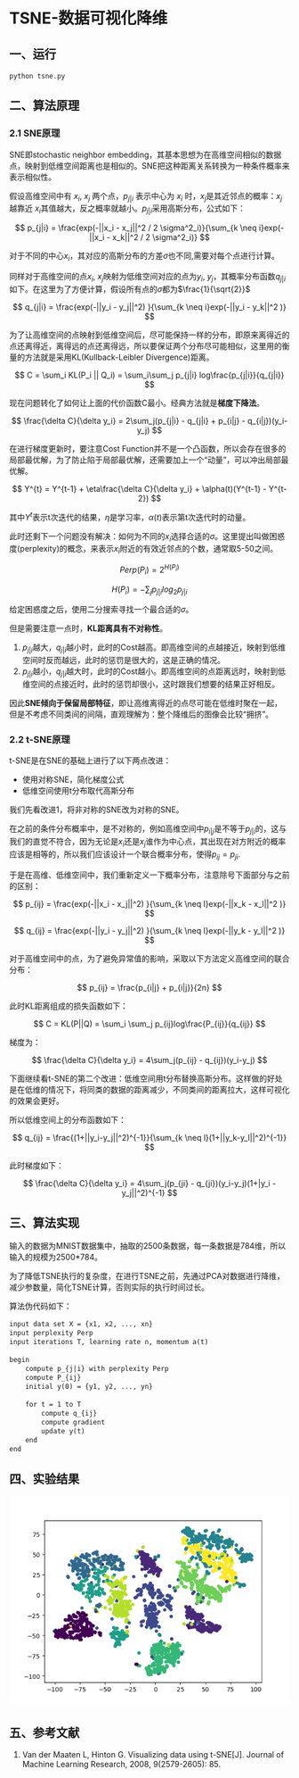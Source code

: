 # TSNE-数据可视化降维

## 一、运行

```
python tsne.py
```

## 二、算法原理

### 2.1 SNE原理

SNE即stochastic neighbor embedding，其基本思想为在高维空间相似的数据点，映射到低维空间距离也是相似的。SNE把这种距离关系转换为一种条件概率来表示相似性。

假设高维空间中有 $x_i$, $x_j$ 两个点，$p_{j|i}$ 表示中心为 $x_i$ 时，$x_j$是其近邻点的概率：$x_j$ 越靠近 $x_i$其值越大，反之概率就越小。$p_{j|i}$采用高斯分布，公式如下：

$$
p_{j|i} = \frac{exp(-||x_i - x_j||^2 / 2 \sigma^2_i)}{\sum_{k \neq i}exp(-||x_i - x_k||^2 / 2 \sigma^2_i)}
$$

对于不同的中心$x_i$，其对应的高斯分布的方差$\sigma$也不同,需要对每个点进行计算。

同样对于高维空间的点$x_i$, $x_j$映射为低维空间对应的点为$y_i$, $y_j$，其概率分布函数$q_{j|i}$如下。在这里为了方便计算，假设所有点的$\sigma$都为$\frac{1}{\sqrt{2}}$

$$
q_{j|i} = \frac{exp(-||y_i - y_j||^2) }{\sum_{k \neq i}exp(-||y_i - y_k||^2 )}
$$

为了让高维空间的点映射到低维空间后，尽可能保持一样的分布，即原来离得近的点还离得近，离得远的点还离得远，所以要保证两个分布尽可能相似，这里用的衡量的方法就是采用KL(Kullback-Leibler Divergence)距离。

$$
C = \sum_i KL(P_i || Q_i) = \sum_i\sum_j p_{j|i} log\frac{p_{j|i}}{q_{j|i}}
$$

现在问题转化了如何让上面的代价函数C最小。经典方法就是**梯度下降法**。

$$
\frac{\delta C}{\delta y_i} = 2\sum_j(p_{j|i} - q_{j|i} + p_{i|j} - q_{i|j})(y_i-y_j)
$$

在进行梯度更新时，要注意Cost Function并不是一个凸函数，所以会存在很多的局部最优解，为了防止陷于局部最优解，还需要加上一个“动量”，可以冲出局部最优解。

$$
Y^{t} = Y^{t-1} + \eta\frac{\delta C}{\delta y_i}  + \alpha(t)(Y^{t-1} - Y^{t-2})
$$

其中$Y^{t}$表示t次迭代的结果，$\eta$是学习率，$\alpha(t)$表示第t次迭代时的动量。

此时还剩下一个问题没有解决：如何为不同的$x_i$选择合适的$\sigma$。这里提出叫做困惑度(perplexity)的概念，来表示$x_i$附近的有效近邻点的个数，通常取5-50之间。

$$
Perp(P_i) = 2^{H(P_i)}
$$

$$
H(P_i)= - \sum_j {p_{j|i}}log_2{p_{j|i}}
$$

给定困惑度之后，使用二分搜索寻找一个最合适的$\sigma$。

但是需要注意一点时，**KL距离具有不对称性**。

1. $p_{j|i}$越大，$q_{j|i}$越小时，此时的Cost越高。即高维空间的点越接近，映射到低维空间时反而越远，此时的惩罚是很大的，这是正确的情况。
2. $p_{j|i}$越小，$q_{j|i}$越大时，此时的Cost越小。即高维空间的点距离远时，映射到低维空间的点接近时，此时的惩罚却很小，这时跟我们想要的结果正好相反。

因此**SNE倾向于保留局部特征**，即让高维离得近的点尽可能在低维时聚在一起，但是不考虑不同类间的间隔，直观理解为：整个降维后的图像会比较“拥挤”。

### 2.2 t-SNE原理

t-SNE是在SNE的基础上进行了以下两点改进：

- 使用对称SNE，简化梯度公式
- 低维空间使用t分布取代高斯分布

我们先看改进1，将非对称的SNE改为对称的SNE。

在之前的条件分布概率中，是不对称的，例如高维空间中$p_{i|j}$是不等于$p_{j|i}$的，这与我们的直觉不符合，因为无论是$x_i$还是$x_j$谁作为中心点，其出现在对方附近的概率应该是相等的，所以我们应该设计一个联合概率分布，使得$p_{ij} = p_{ji}$.

于是在高维、低维空间中，我们重新定义一下概率分布，注意除号下面部分与之前的区别：

$$
p_{ij} = \frac{exp(-||x_i - x_j||^2) }{\sum_{k \neq l}exp(-||x_k - x_l||^2 )}
$$

$$
q_{ij} = \frac{exp(-||y_i - y_j||^2) }{\sum_{k \neq l}exp(-||y_k - y_l||^2 )}
$$

对于高维空间中的点，为了避免异常值的影响，采取以下方法定义高维空间的联合分布：

$$
p_{ij} = \frac{p_{i|j} + p_{i|j}}{2n}
$$

此时KL距离组成的损失函数如下：

$$
C = KL(P||Q) = \sum_i \sum_j p_{ij}log\frac{P_{ij}}{q_{ij}}
$$

梯度为：

$$
\frac{\delta C}{\delta y_i} = 4\sum_j(p_{ij} - q_{ij})(y_i-y_j)
$$

下面继续看t-SNE的第二个改进：低维空间用t分布替换高斯分布。这样做的好处是在低维的情况下，将同类的数据的距离减少，不同类间的距离拉大，这样可视化的效果会更好。

所以低维空间上的分布函数如下：

$$
q_{ij} = \frac{(1+||y_i-y_j||^2)^{-1}}{\sum_{k \neq l}(1+||y_k-y_l||^2)^{-1}}
$$

此时梯度如下：

$$
\frac{\delta C}{\delta y_i} = 4\sum_j(p_{ji} - q_{ji})(y_i-y_j)(1+|y_i  -y_j||^2)^{-1}
$$

## 三、算法实现

输入的数据为MNIST数据集中，抽取的2500条数据，每一条数据是784维，所以输入的规模为2500*784。

为了降低TSNE执行的复杂度，在进行TSNE之前，先通过PCA对数据进行降维，减少参数量，简化TSNE计算，否则实际的执行时间过长。

算法伪代码如下：

```
input data set X = {x1, x2, ..., xn}
input perplexity Perp
input iterations T, learning rate n, momentum a(t)

begin
    compute p_{j|i} with perplexity Perp
    compute P_{ij}
    initial y(0) = {y1, y2, ..., yn}

    for t = 1 to T 
        compute q_{ij}
        compute gradient
        update y(t)
    end
end
```

## 四、实验结果

![](./result.png)

## 五、参考文献

1. Van der Maaten L, Hinton G. Visualizing data using t-SNE[J]. Journal of Machine Learning Research, 2008, 9(2579-2605): 85.